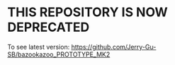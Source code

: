 # THIS REPOSITORY IS NOW DEPRECATED
To see latest version: https://github.com/Jerry-Gu-SB/bazookazoo_PROTOTYPE_MK2
